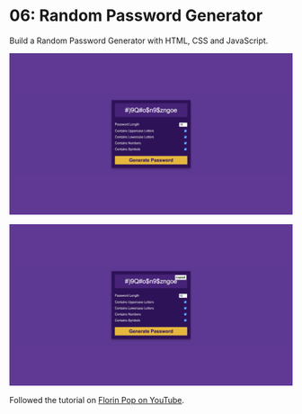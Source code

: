 # 06: Random Password Generator

Build a Random Password Generator with HTML, CSS and JavaScript.

![](docs/img1.png)

![](docs/img2.png)

Followed the tutorial on [Florin Pop on YouTube](https://www.youtube.com/watch?v=dtKciwk_si4&t=1s&ab_channel=FlorinPop).

